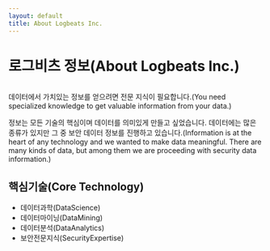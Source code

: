```yaml
---
layout: default
title: About Logbeats Inc.
---
```


<div class="post">
	<h1 class="pageTitle">로그비츠 정보(About Logbeats Inc.)</h1>
	<img src="{{ '/assets/img/TRAINING.jpg' }}" alt="">
	<p class="intro">데이터에서 가치있는 정보를 얻으려면 전문 지식이 필요합니다.(You need specialized knowledge to get valuable information from your data.)</p>
	<p>정보는 모든 기술의 핵심이며 데이터를 의미있게 만들고 싶었습니다. 데이터에는 많은 종류가 있지만 그 중 보안 데이터 정보를 진행하고 있습니다.(Information is at the heart of any technology and we wanted to make data meaningful. There are many kinds of data, but among them we are proceeding with security data information.)</p>
	<h2>핵심기술(Core Technology)</h2>
	<ul>
		<li>데이터과학(DataScience)</li>
	    <li>데이터마이닝(DataMining)</li>
  		<li>데이터분석(DataAnalytics)</li>
		<li>보안전문지식(SecurityExpertise)</li>
  	</ul>
</div>
